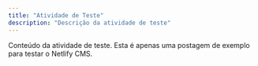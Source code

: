 ```yaml
---
title: "Atividade de Teste"
description: "Descrição da atividade de teste"
---
```


Conteúdo da atividade de teste. Esta é apenas uma postagem de exemplo para testar o Netlify CMS.
